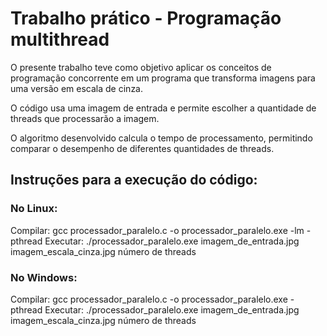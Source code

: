 # Trabalho prático - Programação multithread

O presente trabalho teve como objetivo aplicar os conceitos de programação concorrente em um programa que transforma imagens para uma versão em escala de cinza.

O código usa uma imagem de entrada e permite escolher a quantidade de threads que processarão a imagem.

O algoritmo desenvolvido calcula o tempo de processamento, permitindo comparar o desempenho de diferentes quantidades de threads.

## Instruções para a execução do código:
### No Linux:

Compilar: gcc processador_paralelo.c -o processador_paralelo.exe -lm -pthread
Executar: ./processador_paralelo.exe imagem_de_entrada.jpg imagem_escala_cinza.jpg número de threads

### No Windows: 

Compilar: gcc processador_paralelo.c -o processador_paralelo.exe -pthread
Executar: ./processador_paralelo.exe imagem_de_entrada.jpg imagem_escala_cinza.jpg número de threads

